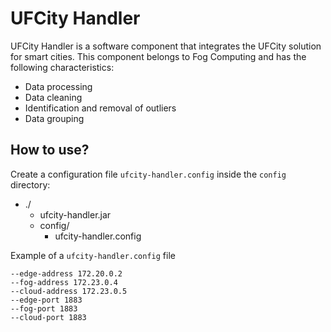 # UFCity Handler

UFCity Handler is a software component that integrates the UFCity solution for smart cities. This component belongs to Fog Computing and has the following characteristics:

* Data processing
* Data cleaning
* Identification and removal of outliers
* Data grouping

## How to use?
Create a configuration file `ufcity-handler.config` inside the `config` directory:
- ./
  - ufcity-handler.jar
  - config/
    - ufcity-handler.config

Example of a `ufcity-handler.config` file
```
--edge-address 172.20.0.2
--fog-address 172.23.0.4
--cloud-address 172.23.0.5
--edge-port 1883
--fog-port 1883
--cloud-port 1883
```
